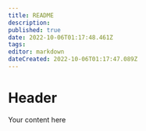```yaml
---
title: README
description: 
published: true
date: 2022-10-06T01:17:48.461Z
tags: 
editor: markdown
dateCreated: 2022-10-06T01:17:47.089Z
---
```


# Header
Your content here